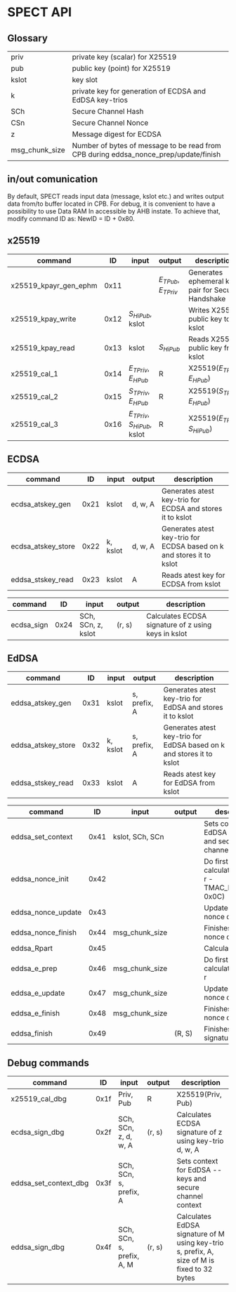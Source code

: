 # SPECT API

## Glossary
| | |
| - | - |
| priv              | private key (scalar) for X25519 |
| pub               | public key (point) for X25519 |
| kslot             | key slot |
| k                 | private key for generation of ECDSA and EdDSA key-trios |
| SCh               | Secure Channel Hash |
| CSn               | Secure Channel Nonce |
| z                 | Message digest for ECDSA |
| msg_chunk_size    | Number of bytes of message to be read from CPB during eddsa_nonce_prep/update/finish |

## in/out comunication

By default, SPECT reads input data (message, kslot etc.) and writes output data from/to buffer located in CPB. For debug, it is convenient to have a possibility to use Data RAM In accessible by AHB instate. To achieve that, modify command ID as: NewID = ID + 0x80.

## x25519

| command               | ID    | input                             | output                | description |
| - | - | - | - | - |
| x25519_kpayr_gen_ephm | 0x11  |                                   | $E_{TPub}, E_{TPriv}$ | Generates ephemeral key pair for Secure Handshake |
| x25519_kpay_write     | 0x12  | $S_{HiPub}$, kslot                |                       | Writes X25519 public key to kslot |
| x25519_kpay_read      | 0x13  | kslot                             | $S_{HiPub}$           | Reads X25519 public key from kslot |
| x25519_cal_1          | 0x14  | $E_{TPriv}$, $E_{HPub}$           | R                     | X25519($E_{TPriv}, E_{HPub}$) |
| x25519_cal_2          | 0x15  | $S_{TPriv}$, $E_{HPub}$           | R                     | X25519($S_{TPriv}, E_{HPub}$) |
| x25519_cal_3          | 0x16  | $E_{TPriv}$, $S_{HiPub}$, kslot   | R                     | X25519($E_{TPriv}, S_{HiPub}$) |

## ECDSA

| command               | ID    | input                 | output        | description |
| - | - | - | - | - |
| ecdsa_atskey_gen      | 0x21 | kslot                  | d, w, A       | Generates atest key-trio for ECDSA and stores it to kslot |
| ecdsa_atskey_store    | 0x22 | k, kslot               | d, w, A       | Generates atest key-trio for ECDSA based on k and stores it to kslot |
| eddsa_stskey_read     | 0x23 | kslot                  | A             | Reads atest key for ECDSA from kslot |

| command               | ID    | input                 | output        | description |
| - | - | - | - | - |
| ecdsa_sign            | 0x24  | SCh, SCn, z, kslot    | (r, s)        | Calculates ECDSA signature of z using keys in kslot |

## EdDSA

| command               | ID    | input                | output        | description |
| - | - | - | - | - |
| eddsa_atskey_gen      | 0x31  | kslot                | s, prefix, A  | Generates atest key-trio for EdDSA and stores it to kslot |
| eddsa_atskey_store    | 0x32  | k, kslot             | s, prefix, A  | Generates atest key-trio for EdDSA based on k and stores it to kslot |
| eddsa_stskey_read     | 0x33  | kslot                | A             | Reads atest key for EdDSA from kslot |

| command               | ID    | input                | output        | description |
| - | - | - | - | - |
| eddsa_set_context     | 0x41  | kslot, SCh, SCn      |               | Sets context for EdDSA -- keys and secure channel context |
| eddsa_nonce_init      | 0x42  |                      |               | Do first part of calculating nonce r - TMAC_INIT(prefix, 0x0C) |
| eddsa_nonce_update    | 0x43  |                      |               | Updates the nonce calculation |
| eddsa_nonce_finish    | 0x44  | msg_chunk_size       |               | Finishes the nonce calculation |
| eddsa_Rpart           | 0x45  |                      |               | Calculates R = r.G |
| eddsa_e_prep          | 0x46  | msg_chunk_size       |               | Do first part of calculating nonce r |
| eddsa_e_update        | 0x47  | msg_chunk_size       |               | Updates the nonce calculation |
| eddsa_e_finish        | 0x48  | msg_chunk_size       |               | Finishes the nonce calculation |
| eddsa_finish          | 0x49  |                      | (R, S)        | Finishes the signature |

## Debug commands

| command               | ID    | input                     | output        | description |
| - | - | - | - | - |
| x25519_cal_dbg        | 0x1f  | Priv, Pub                 | R             | X25519(Priv, Pub) |
| ecdsa_sign_dbg        | 0x2f  | SCh, SCn, z, d, w, A      | (r, s)        | Calculates ECDSA signature of z using key-trio d, w, A |
| eddsa_set_context_dbg | 0x3f  | SCh, SCn, s, prefix, A    |               | Sets context for EdDSA -- keys and secure channel context |
| eddsa_sign_dbg        | 0x4f  | SCh, SCn, s, prefix, A, M | (r, s)        | Calculates EdDSA signature of M using key-trio s, prefix, A, size of M is fixed to 32 bytes |
